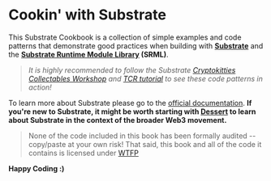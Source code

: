 # Cookin' with Substrate

This Substrate Cookbook is a collection of simple examples and code patterns that demonstrate good practices when building with **[Substrate](https://github.com/paritytech/substrate)** and the **[Substrate Runtime Module Library](https://github.com/paritytech/substrate/tree/master/srml) (SRML)**. 

> *It is highly recommended to follow the Substrate [Cryptokitties Collectables Workshop](https://shawntabrizi.github.io/substrate-collectables-workshop/) and [TCR tutorial](https://github.com/parity-samples/substrate-tcr) to see these code patterns in action!*

To learn more about Substrate please go to the [official documentation](https://docs.substrate.dev/docs/what-is-substrate). **If you're new to Substrate, it might be worth starting with [Dessert](./library) to learn about Substrate in the context of the broader Web3 movement.**

<!-- Accepting Contributions (requires not storing permissions in the `.travis.yml`) -->

> None of the code included in this book has been formally audited -- copy/paste at your own risk! That said, this book and all of the code it contains is licensed under [WTFP](http://www.wtfpl.net/)

**Happy Coding :)**